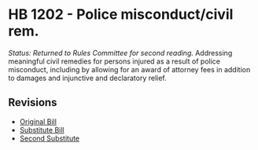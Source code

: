 # HB 1202 - Police misconduct/civil rem.
*Status: Returned to Rules Committee for second reading.*
Addressing meaningful civil remedies for persons injured as a result of police misconduct, including by allowing for an award of attorney fees in addition to damages and injunctive and declaratory relief.

## Revisions
* [Original Bill](1/)
* [Substitute Bill](S/)
* [Second Substitute](S2/)